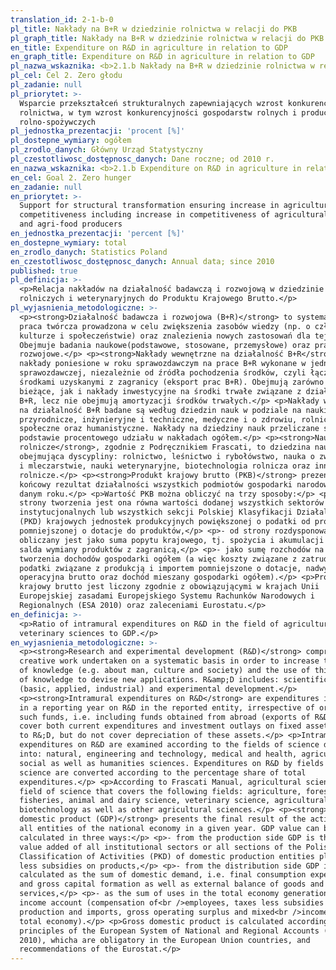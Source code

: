 ```yaml
---
translation_id: 2-1-b-0
pl_title: Nakłady na B+R w dziedzinie rolnictwa w relacji do PKB
pl_graph_title: Nakłady na B+R w dziedzinie rolnictwa w relacji do PKB
en_title: Expenditure on R&D in agriculture in relation to GDP
en_graph_title: Expenditure on R&D in agriculture in relation to GDP
pl_nazwa_wskaznika: <b>2.1.b Nakłady na B+R w dziedzinie rolnictwa w relacji do PKB</b>
pl_cel: Cel 2. Zero głodu
pl_zadanie: null
pl_priorytet: >-
  Wsparcie przekształceń strukturalnych zapewniających wzrost konkurencyjności
  rolnictwa, w tym wzrost konkurencyjności gospodarstw rolnych i producentów
  rolno-spożywczych
pl_jednostka_prezentacji: 'procent [%]'
pl_dostepne_wymiary: ogółem
pl_zrodlo_danych: Główny Urząd Statystyczny
pl_czestotliwosc_dostępnosc_danych: Dane roczne; od 2010 r.
en_nazwa_wskaznika: <b>2.1.b Expenditure on R&D in agriculture in relation to GDP</b>
en_cel: Goal 2. Zero hunger
en_zadanie: null
en_priorytet: >-
  Support for structural transformation ensuring increase in agriculture
  competitiveness including increase in competitiveness of agricultural holdings
  and agri-food producers
en_jednostka_prezentacji: 'percent [%]'
en_dostepne_wymiary: total
en_zrodlo_danych: Statistics Poland
en_czestotliwosc_dostępnosc_danych: Annual data; since 2010
published: true
pl_definicja: >-
  <p>Relacja nakładów na działalność badawczą i rozwojową w dziedzinie nauk
  rolniczych i weterynaryjnych do Produktu Krajowego Brutto.</p>
pl_wyjasnienia_metodologiczne: >-
  <p><strong>Działalność badawcza i rozwojowa (B+R)</strong> to systematyczna
  praca twórcza prowadzona w celu zwiększenia zasobów wiedzy (np. o człowieku,
  kulturze i społeczeństwie) oraz znalezienia nowych zastosowań dla tej wiedzy.
  Obejmuje badania naukowe(podstawowe, stosowane, przemysłowe) oraz prace
  rozwojowe.</p> <p><strong>Nakłady wewnętrzne na działalność B+R</strong> to
  nakłady poniesione w roku sprawozdawczym na prace B+R wykonane w jednostce
  sprawozdawczej, niezależnie od źródła pochodzenia środków, czyli łącznie ze
  środkami uzyskanymi z zagranicy (eksport prac B+R). Obejmują zarówno nakłady
  bieżące, jak i nakłady inwestycyjne na środki trwałe związane z działalnością
  B+R, lecz nie obejmują amortyzacji środków trwałych.</p> <p>Nakłady wewnętrzne
  na działalność B+R badane są według dziedzin nauk w podziale na nauki:
  przyrodnicze, inżynieryjne i techniczne, medyczne i o zdrowiu, rolnicze,
  społeczne oraz humanistyczne. Nakłady na dziedziny nauk przeliczane są na
  podstawie procentowego udziału w nakładach ogółem.</p> <p><strong>Nauki
  rolnicze</strong>, zgodnie z Podręcznikiem Frascati, to dziedzina nauk
  obejmująca dyscypliny: rolnictwo, leśnictwo i rybołówstwo, nauka o zwierzętach
  i mleczarstwie, nauki weterynaryjne, biotechnologia rolnicza oraz inne nauki
  rolnicze.</p> <p><strong>Produkt krajowy brutto (PKB)</strong> prezentuje
  końcowy rezultat działalności wszystkich podmiotów gospodarki narodowej w
  danym roku.</p> <p>Wartość PKB można obliczyć na trzy sposoby:</p> <p>- od
  strony tworzenia jest ona równa wartości dodanej wszystkich sektorów
  instytucjonalnych lub wszystkich sekcji Polskiej Klasyfikacji Działalności
  (PKD) krajowych jednostek produkcyjnych powiększonej o podatki od produktów i
  pomniejszonej o dotacje do produktów,</p> <p>- od strony rozdysponowania PKB
  obliczany jest jako suma popytu krajowego, tj. spożycia i akumulacji oraz
  salda wymiany produktów z zagranicą,</p> <p>- jako sumę rozchodów na rachunku
  tworzenia dochodów gospodarki ogółem (a więc koszty związane z zatrudnieniem,
  podatki związane z produkcją i importem pomniejszone o dotacje, nadwyżka
  operacyjna brutto oraz dochód mieszany gospodarki ogółem).</p> <p>Produkt
  krajowy brutto jest liczony zgodnie z obowiązującymi w krajach Unii
  Europejskiej zasadami Europejskiego Systemu Rachunków Narodowych i
  Regionalnych (ESA 2010) oraz zaleceniami Eurostatu.</p>
en_definicja: >-
  <p>Ratio of intramural expenditures on R&D in the field of agricultural and
  veterinary sciences to GDP.</p>
en_wyjasnienia_metodologiczne: >-
  <p><strong>Research and experimental development (R&D)</strong> comprises
  creative work undertaken on a systematic basis in order to increase the stock
  of knowledge (e.g. about man, culture and society) and the use of this stock
  of knowledge to devise new applications. R&amp;D includes: scientific research
  (basic, applied, industrial) and experimental development.</p>
  <p><strong>Intramural expenditures on R&D</strong> are expenditures incurred
  in a reporting year on R&D in the reported entity, irrespective of origin of
  such funds, i.e. including funds obtained from abroad (exports of R&D). They
  cover both current expenditures and investment outlays on fixed assets related
  to R&;D, but do not cover depreciation of these assets.</p> <p>Intramural
  expenditures on R&D are examined according to the fields of science divided
  into: natural, engineering and technology, medical and health, agricultural,
  social as well as humanities sciences. Expenditures on R&D by fields of
  science are converted according to the percentage share of total
  expenditures.</p> <p>According to Frascati Manual, agricultural science is a
  field of science that covers the following fields: agriculture, forestry, and
  fisheries, animal and dairy science, veterinary science, agricultural
  biotechnology as well as other agricultural sciences.</p> <p><strong>Gross
  domestic product (GDP)</strong> presents the final result of the activity of
  all entities of the national economy in a given year. GDP value can be
  calculated in three ways:</p> <p>- from the production side GDP is the sum of
  value added of all institutional sectors or all sections of the Polish
  Classification of Activities (PKD) of domestic production entities plus taxes
  less subsidies on products,</p> <p>- from the distribution side GDP is
  calculated as the sum of domestic demand, i.e. final consumption expenditure
  and gross capital formation as well as external balance of goods and
  services,</p> <p>- as the sum of uses in the total economy generation of
  income account (compensation of<br />employees, taxes less subsidies on
  production and imports, gross operating surplus and mixed<br />income of the
  total economy).</p> <p>Gross domestic product is calculated according to the
  principles of the European System of National and Regional Accounts (ESA
  2010), whicha are obligatory in the European Union countries, and
  recommendations of the Eurostat.</p>
---
```

